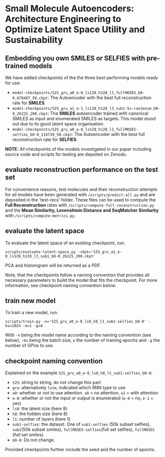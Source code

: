 # Small Molecule Autoencoders: Architecture Engineering to Optimize Latent Space Utility and Sustainability

## Embedding you own SMILES or SELFIES with pre-trained models
We have added checkpoints of the the three best performing models ready for use:

- ```model-checkpoints/S2S_gru_a0_e-0_ls128_h128_l1_fullMOSES_b0-0_670487_50.ckpt```: The Autoencoder with the best full reconstruction rate for **SMILES**.
- ```model-checkpoints/S2S_gru_a1_e-1_ls128_h128_l3_sub1-5x-can2enum_b0-0_26225_200.ckpt```: The **SMILES** autoencoder trained with canonical SMILES as input and enumerated SMILES as targets. This model stood out due to its good latent space organisation.
- ```model-checkpoints/S2S_gru_a0_e-0_ls128_h128_l1_fullMOSES-selfies_b0-0_116739_50.ckpt```: The Autoencoder with the best full reconstruction rate for **SELFIES**.

**NOTE**: *All* checkpoints of the models investigated in our paper including source code and scripts for testing are depsited on Zenodo.

## evaluate reconstruction performance on the test set

For convenience reasons, test molecules and their reconstruction attempts for all models have been generated with ```/scripts/predict-all.py``` and are deposited in the 'test-recs' folder.
These files can be used to compute the **Full Reconstruction** rates with ```/scripts/compute-full-reconstruction.py``` and the **Mean Similarity, Levenshtein Distance and SeqMatcher Similarity** with ```/scripts/compute-metrics.py```.

## evaluate the latent space

To evaluate the latent space of an existing checkpoint, run:

```
scripts/evaluate-latent-space.py -ckpt='S2S_gru_a1_e-0_ls128_h128_l3_sub1_b0-0_26225_200.ckpt'
```
PCA and histomgram will be returned as a PDF.

Note, that the checkpoints follow a naming convention that provides all necessary parameters to build the model that fits the checkpoint. For more information, see checkpoint naming convention below.

## train new model

To train a new model, run:

```
scripts/train.py -n='S2S_gru_a0_e-0_ls8_h8_l1_sub1-selfies_b0-0' -bs=1024 -e=1 -g=4
```
With `-n` being the model name according to the naming convention (see below), `-bs` being the batch size, `e` the number of training epochs and `-g` the number of GPUs to use.

## checkpoint naming convention

Explained on the example `S2S_gru_a0_e-0_ls8_h8_l1_sub1-selfies_b0-0`:

-  `S2S`: string to string, do not change this part
-  `gru`: alternatively `lstm`, indicated which RNN type to use
-  `a0`: whether or not to use attention. `a0` = no attention, `a1` = with attention
-  `e-0`: whether or not the input or output is enumerated (`e-0` = no, `e-1` = yes)
-  `ls8`: the latent size (here 8)
-  `h8`: the hidden size (here 8)
-  `l1`: number of layers (here 1)
-  `sub1-selfies`: the dataset. One of `sub1-selfies` (50k subset selfies), `sub1`(50k subset smiles), `fullMOSES-selfies`(full set selfies), `fullMOSES` (full set smiles)
-  `b0-0`: Do not change.

Provided checkpoints further include the seed and the number of epochs.
